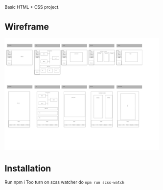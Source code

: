 Basic HTML + CSS project.

# Wireframe

![alt text](./assets/wireframe/wireframe.jpg)

# Installation

Run npm i
Too turn on scss watcher do `npm run scss-watch`
